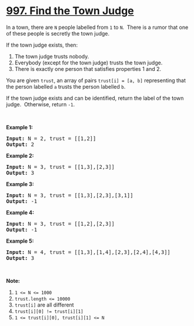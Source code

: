 <h1 class="title__20p2"><a href="https://leetcode-cn.com//problems/find-the-town-judge/">997. Find the Town Judge</a></h1>
<div class="notranslate"><p>In a town, there are <code>N</code> people labelled from&nbsp;<code>1</code> to <code>N</code>.&nbsp; There is a rumor that one of these people is secretly the town judge.</p>

<p>If the&nbsp;town judge exists, then:</p>

<ol>
	<li>The town judge trusts nobody.</li>
	<li>Everybody (except for the town judge) trusts the town judge.</li>
	<li>There is exactly one person that satisfies properties 1 and 2.</li>
</ol>

<p>You are given <code>trust</code>, an array of pairs <code>trust[i] = [a, b]</code> representing that the person labelled <code>a</code> trusts the person labelled <code>b</code>.</p>

<p>If the town judge exists and can be identified, return the label of the town judge.&nbsp; Otherwise, return <code>-1</code>.</p>

<p>&nbsp;</p>

<p><strong>Example 1:</strong></p>

<pre><strong>Input: </strong>N = <span id="example-input-1-1">2</span>, trust = <span id="example-input-1-2">[[1,2]]</span>
<strong>Output: </strong><span id="example-output-1">2</span>
</pre>

<div>
<p><strong>Example 2:</strong></p>

<pre><strong>Input: </strong>N = <span id="example-input-2-1">3</span>, trust = <span id="example-input-2-2">[[1,3],[2,3]]</span>
<strong>Output: </strong><span id="example-output-2">3</span>
</pre>

<div>
<p><strong>Example 3:</strong></p>

<pre><strong>Input: </strong>N = <span id="example-input-3-1">3</span>, trust = <span id="example-input-3-2">[[1,3],[2,3],[3,1]]</span>
<strong>Output: </strong><span id="example-output-3">-1</span>
</pre>

<div>
<p><strong>Example 4:</strong></p>

<pre><strong>Input: </strong>N = <span id="example-input-4-1">3</span>, trust = <span id="example-input-4-2">[[1,2],[2,3]]</span>
<strong>Output: </strong><span id="example-output-4">-1</span>
</pre>

<div>
<p><strong>Example 5:</strong></p>

<pre><strong>Input: </strong>N = <span id="example-input-5-1">4</span>, trust = <span id="example-input-5-2">[[1,3],[1,4],[2,3],[2,4],[4,3]]</span>
<strong>Output: </strong><span id="example-output-5">3</span></pre>

<p>&nbsp;</p>
</div>
</div>
</div>
</div>

<p><strong>Note:</strong></p>

<ol>
	<li><code>1 &lt;= N &lt;= 1000</code></li>
	<li><code>trust.length &lt;= 10000</code></li>
	<li><code>trust[i]</code> are all different</li>
	<li><code>trust[i][0] != trust[i][1]</code></li>
	<li><code>1 &lt;= trust[i][0], trust[i][1] &lt;= N</code></li>
</ol>
</div>
